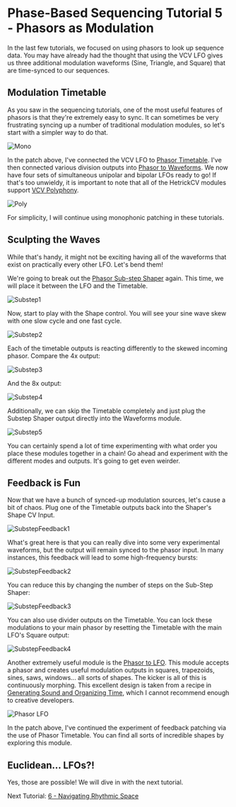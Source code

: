 # Phase-Based Sequencing Tutorial 5 - Phasors as Modulation

In the last few tutorials, we focused on using phasors to look up sequence data. You may have already had the thought that using the VCV LFO gives us three additional modulation waveforms (Sine, Triangle, and Square) that are time-synced to our sequences.

## Modulation Timetable

As you saw in the sequencing tutorials, one of the most useful features of phasors is that they're extremely easy to sync. It can sometimes be very frustrating syncing up a number of traditional modulation modules, so let's start with a simpler way to do that.

![Mono](./ModulationMono.png)

In the patch above, I've connected the VCV LFO to [Phasor Timetable](../../Modules/PhasorTimetable.md). I've then connected various division outputs into [Phasor to Waveforms](../../Modules/PhasorToWaveforms.md). We now have four sets of simultaneous unipolar and bipolar LFOs ready to go! If that's too unwieldy, it is important to note that all of the HetrickCV modules support [VCV Polyphony](https://vcvrack.com/manual/Polyphony).

![Poly](./ModulationPoly.png)

For simplicity, I will continue using monophonic patching in these tutorials.

## Sculpting the Waves

While that's handy, it might not be exciting having all of the waveforms that exist on practically every other LFO. Let's bend them!

We're going to break out the [Phasor Sub-step Shaper](../../Modules/PhasorShape.md) again. This time, we will place it between the LFO and the Timetable.

![Substep1](./SubstepMod1.png)

Now, start to play with the Shape control. You will see your sine wave skew with one slow cycle and one fast cycle.

![Substep2](./SubstepMod2.png)

Each of the timetable outputs is reacting differently to the skewed incoming phasor. Compare the 4x output:

![Substep3](./SubstepMod3.png)

And the 8x output:

![Substep4](./SubstepMod4.png)

Additionally, we can skip the Timetable completely and just plug the Substep Shaper output directly into the Waveforms module.

![Substep5](./SubstepMod5.png)

You can certainly spend a lot of time experimenting with what order you place these modules together in a chain! Go ahead and experiment with the different modes and outputs. It's going to get even weirder.

## Feedback is Fun

Now that we have a bunch of synced-up modulation sources, let's cause a bit of chaos. Plug one of the Timetable outputs back into the Shaper's Shape CV Input.

![SubstepFeedback1](./SubstepFeedback1.png)

What's great here is that you can really dive into some very experimental waveforms, but the output will remain synced to the phasor input. In many instances, this feedback will lead to some high-frequency bursts:

![SubstepFeedback2](./SubstepFeedback2.png)

You can reduce this by changing the number of steps on the Sub-Step Shaper:

![SubstepFeedback3](./SubstepFeedback3.png)

You can also use divider outputs on the Timetable. You can lock these modulations to your main phasor by resetting the Timetable with the main LFO's Square output:

![SubstepFeedback4](./SubstepFeedback4.png)

Another extremely useful module is the [Phasor to LFO](../../Modules/PhasorToLFO.md). This module accepts a phasor and creates useful modulation outputs in squares, trapezoids, sines, saws, windows... all sorts of shapes. The kicker is all of this is continuously morphing. This excellent design is taken from a recipe in [Generating Sound and Organizing Time](https://cycling74.com/books/go), which I cannot recommend enough to creative developers.

![Phasor LFO](./PhasorLFO.png)

In the patch above, I've continued the experiment of feedback patching via the use of Phasor Timetable. You can find all sorts of incredible shapes by exploring this module.

## Euclidean... LFOs?!
Yes, those are possible! We will dive in with the next tutorial.

Next Tutorial: [6 - Navigating Rhythmic Space](./6-NavigatingRhythmicSpace.md)


